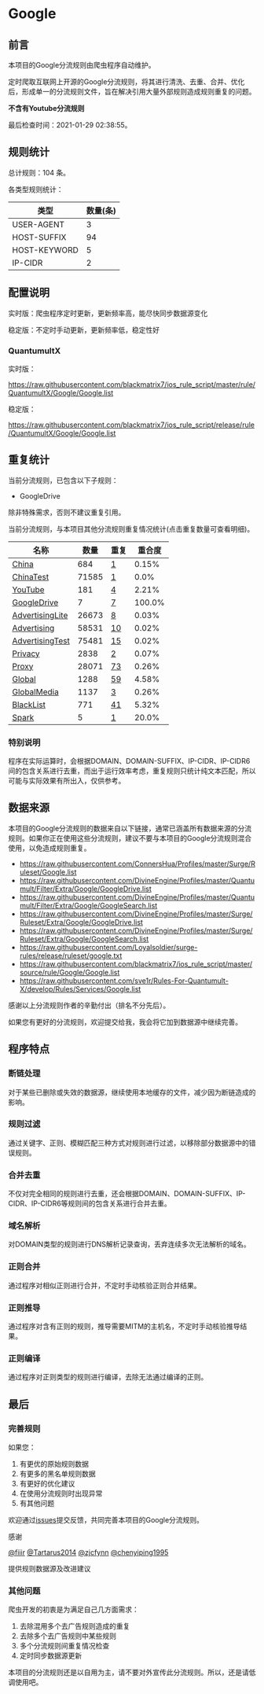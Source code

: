 # Google

## 前言

本项目的Google分流规则由爬虫程序自动维护。

定时爬取互联网上开源的Google分流规则，将其进行清洗、去重、合并、优化后，形成单一的分流规则文件，旨在解决引用大量外部规则造成规则重复的问题。

**不含有Youtube分流规则**


最后检查时间：2021-01-29 02:38:55。

## 规则统计

总计规则：104 条。

各类型规则统计：

| 类型 | 数量(条) |
| ---- | ---- |
| USER-AGENT | 3 |
| HOST-SUFFIX | 94 |
| HOST-KEYWORD | 5 |
| IP-CIDR | 2 |
## 配置说明

实时版：爬虫程序定时更新，更新频率高，能尽快同步数据源变化

稳定版：不定时手动更新，更新频率低，稳定性好

### QuantumultX 
实时版：

https://raw.githubusercontent.com/blackmatrix7/ios_rule_script/master/rule/QuantumultX/Google/Google.list

稳定版：

https://raw.githubusercontent.com/blackmatrix7/ios_rule_script/release/rule/QuantumultX/Google/Google.list

## 重复统计

当前分流规则，已包含以下子规则：

- GoogleDrive

除非特殊需求，否则不建议重复引用。


当前分流规则，与本项目其他分流规则重复情况统计(点击重复数量可查看明细)。



| 名称 | 数量 | 重复 | 重合度 |
| ---- | ---- | ---- | ------ |
|  [China](https://github.com/blackmatrix7/ios_rule_script/tree/master/rule/QuantumultX/China)    | 684   | [1](https://raw.githubusercontent.com/blackmatrix7/ios_rule_script/master/rule/QuantumultX/Google/Google_Repeat.list)   |   0.15% |
|  [ChinaTest](https://github.com/blackmatrix7/ios_rule_script/tree/master/rule/QuantumultX/ChinaTest)    | 71585   | [1](https://raw.githubusercontent.com/blackmatrix7/ios_rule_script/master/rule/QuantumultX/Google/Google_Repeat.list)   |   0.0% |
|  [YouTube](https://github.com/blackmatrix7/ios_rule_script/tree/master/rule/QuantumultX/YouTube)    | 181   | [4](https://raw.githubusercontent.com/blackmatrix7/ios_rule_script/master/rule/QuantumultX/Google/Google_Repeat.list)   |   2.21% |
|  [GoogleDrive](https://github.com/blackmatrix7/ios_rule_script/tree/master/rule/QuantumultX/GoogleDrive)    | 7   | [7](https://raw.githubusercontent.com/blackmatrix7/ios_rule_script/master/rule/QuantumultX/Google/Google_Repeat.list)   |   100.0% |
|  [AdvertisingLite](https://github.com/blackmatrix7/ios_rule_script/tree/master/rule/QuantumultX/AdvertisingLite)    | 26673   | [8](https://raw.githubusercontent.com/blackmatrix7/ios_rule_script/master/rule/QuantumultX/Google/Google_Repeat.list)   |   0.03% |
|  [Advertising](https://github.com/blackmatrix7/ios_rule_script/tree/master/rule/QuantumultX/Advertising)    | 58531   | [10](https://raw.githubusercontent.com/blackmatrix7/ios_rule_script/master/rule/QuantumultX/Google/Google_Repeat.list)   |   0.02% |
|  [AdvertisingTest](https://github.com/blackmatrix7/ios_rule_script/tree/master/rule/QuantumultX/AdvertisingTest)    | 75481   | [15](https://raw.githubusercontent.com/blackmatrix7/ios_rule_script/master/rule/QuantumultX/Google/Google_Repeat.list)   |   0.02% |
|  [Privacy](https://github.com/blackmatrix7/ios_rule_script/tree/master/rule/QuantumultX/Privacy)    | 2838   | [2](https://raw.githubusercontent.com/blackmatrix7/ios_rule_script/master/rule/QuantumultX/Google/Google_Repeat.list)   |   0.07% |
|  [Proxy](https://github.com/blackmatrix7/ios_rule_script/tree/master/rule/QuantumultX/Proxy)    | 28071   | [73](https://raw.githubusercontent.com/blackmatrix7/ios_rule_script/master/rule/QuantumultX/Google/Google_Repeat.list)   |   0.26% |
|  [Global](https://github.com/blackmatrix7/ios_rule_script/tree/master/rule/QuantumultX/Global)    | 1288   | [59](https://raw.githubusercontent.com/blackmatrix7/ios_rule_script/master/rule/QuantumultX/Google/Google_Repeat.list)   |   4.58% |
|  [GlobalMedia](https://github.com/blackmatrix7/ios_rule_script/tree/master/rule/QuantumultX/GlobalMedia)    | 1137   | [3](https://raw.githubusercontent.com/blackmatrix7/ios_rule_script/master/rule/QuantumultX/Google/Google_Repeat.list)   |   0.26% |
|  [BlackList](https://github.com/blackmatrix7/ios_rule_script/tree/master/rule/QuantumultX/BlackList)    | 771   | [41](https://raw.githubusercontent.com/blackmatrix7/ios_rule_script/master/rule/QuantumultX/Google/Google_Repeat.list)   |   5.32% |
|  [Spark](https://github.com/blackmatrix7/ios_rule_script/tree/master/rule/QuantumultX/Spark)    | 5   | [1](https://raw.githubusercontent.com/blackmatrix7/ios_rule_script/master/rule/QuantumultX/Google/Google_Repeat.list)   |   20.0% |
### 特别说明
程序在实际运算时，会根据DOMAIN、DOMAIN-SUFFIX、IP-CIDR、IP-CIDR6间的包含关系进行去重，而出于运行效率考虑，重复规则只统计纯文本匹配，所以可能与实际效果有所出入，仅供参考。

## 数据来源

本项目的Google分流规则的数据来自以下链接，通常已涵盖所有数据来源的分流规则。如果你正在使用这些分流规则，建议不要与本项目的Google分流规则混合使用，以免造成规则重复。

- https://raw.githubusercontent.com/ConnersHua/Profiles/master/Surge/Ruleset/Google.list
- https://raw.githubusercontent.com/DivineEngine/Profiles/master/Quantumult/Filter/Extra/Google/GoogleDrive.list
- https://raw.githubusercontent.com/DivineEngine/Profiles/master/Quantumult/Filter/Extra/Google/GoogleSearch.list
- https://raw.githubusercontent.com/DivineEngine/Profiles/master/Surge/Ruleset/Extra/Google/GoogleDrive.list
- https://raw.githubusercontent.com/DivineEngine/Profiles/master/Surge/Ruleset/Extra/Google/GoogleSearch.list
- https://raw.githubusercontent.com/Loyalsoldier/surge-rules/release/ruleset/google.txt
- https://raw.githubusercontent.com/blackmatrix7/ios_rule_script/master/source/rule/Google/Google.list
- https://raw.githubusercontent.com/sve1r/Rules-For-Quantumult-X/develop/Rules/Services/Google.list


感谢以上分流规则作者的辛勤付出（排名不分先后）。

如果您有更好的分流规则，欢迎提交给我，我会将它加到数据源中继续完善。

## 程序特点

### 断链处理

对于某些已删除或失效的数据源，继续使用本地缓存的文件，减少因为断链造成的影响。

### 规则过滤

通过关键字、正则、模糊匹配三种方式对规则进行过滤，以移除部分数据源中的错误规则。

### 合并去重

不仅对完全相同的规则进行去重，还会根据DOMAIN、DOMAIN-SUFFIX、IP-CIDR、IP-CIDR6等规则间的包含关系进行合并去重。

### 域名解析

对DOMAIN类型的规则进行DNS解析记录查询，丢弃连续多次无法解析的域名。

### 正则合并

通过程序对相似正则进行合并，不定时手动核验正则合并结果。

### 正则推导

通过程序对含有正则的规则，推导需要MITM的主机名，不定时手动核验推导结果。

### 正则编译

通过程序对正则类型的规则进行编译，去除无法通过编译的正则。

## 最后

### 完善规则

如果您：

1. 有更优的原始规则数据
2. 有更多的黑名单规则数据
3. 有更好的优化建议
4. 在使用分流规则时出现异常
5. 有其他问题

欢迎通过[issues](https://github.com/blackmatrix7/ios_rule_script/issues/new)提交反馈，共同完善本项目的Google分流规则。

感谢

[@fiiir](https://github.com/fiiir) [@Tartarus2014](https://github.com/Tartarus2014) [@zjcfynn](https://github.com/zjcfynn) [@chenyiping1995](https://github.com/chenyiping1995) 

提供规则数据源及改进建议

### 其他问题

爬虫开发的初衷是为满足自己几方面需求：

1. 去除混用多个去广告规则造成的重复
2. 去除多个去广告规则中某些规则
3. 多个分流规则间重复情况检查
4. 定时同步数据源更新

本项目的分流规则还是以自用为主，请不要对外宣传此分流规则。所以，还是请低调使用吧。